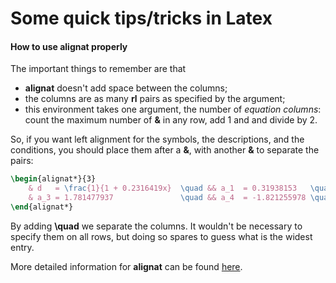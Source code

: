# Some quick tips/tricks in Latex

#### How to use **alignat** properly

The important things to remember are that
- **alignat** doesn't add space between the columns;
- the columns are as many **rl** pairs as specified by the argument;
- this environment takes one argument, the number of *equation columns*: count the maximum number of **&** in any row, add 1 and and divide by 2.

So, if you want left alignment for the symbols, the descriptions, and the conditions, you should place them after a **&**, with another **&** to separate the pairs:

```latex
\begin{alignat*}{3}
    & d   = \frac{1}{1 + 0.2316419x}  \quad && a_1  = 0.31938153   \quad && a_2 = -0.356563782 \\
    & a_3 = 1.781477937               \quad && a_4  = -1.821255978 \quad && a_5 = 1.330274429
\end{alignat*}
```

By adding **\quad** we separate the columns. It wouldn't be necessary to specify them on all rows, but doing so spares to guess what is the widest entry.

More detailed information for **alignat** can be found [here](http://texdoc.net/texmf-dist/doc/latex/amsmath/amsldoc.pdf).
